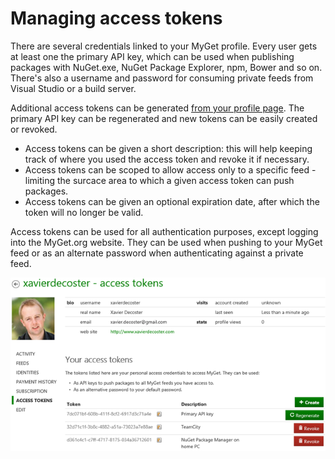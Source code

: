 # Managing access tokens

There are several credentials linked to your MyGet profile. Every user gets at least one the primary API key, which can be used when publishing packages with NuGet.exe,  NuGet Package Explorer, npm, Bower and so on. There's also a username and password for consuming private feeds from Visual Studio or a build server.

Additional access tokens can be generated [from your profile page](https://www.myget.org/profile/Me#!/AccessTokens). The primary API key can be regenerated and new tokens can be easily created or revoked.

* Access tokens can be given a short description: this will help keeping track of where you used the access token and revoke it if necessary.
* Access tokens can be scoped to allow access only to a specific feed - limiting the surcace area to which a given access token can push packages.
* Access tokens can be given an optional expiration date, after which the token will no longer be valid.

Access tokens can be used for all authentication purposes, except logging into the MyGet.org website. They can be used when pushing to your MyGet feed or as an alternate password when authenticating against a private feed.

![Managing access tokens](assets/access_token_management.png)
